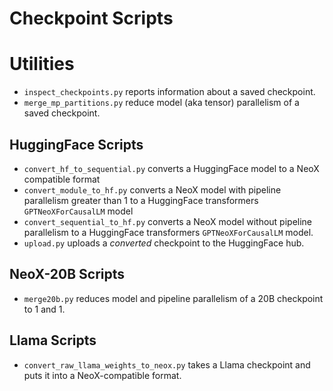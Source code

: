 # Checkpoint Scripts


# Utilities

* `inspect_checkpoints.py` reports information about a saved checkpoint.
* `merge_mp_partitions.py` reduce model (aka tensor) parallelism of a saved checkpoint.


## HuggingFace Scripts

* `convert_hf_to_sequential.py` converts a HuggingFace model to a NeoX compatible format
* `convert_module_to_hf.py` converts a NeoX model with pipeline parallelism greater than 1 to a HuggingFace transformers `GPTNeoXForCausalLM` model
* `convert_sequential_to_hf.py` converts a NeoX model without pipeline parallelism to a HuggingFace transformers `GPTNeoXForCausalLM` model.
* `upload.py` uploads a _converted_ checkpoint to the HuggingFace hub.


## NeoX-20B Scripts

* `merge20b.py` reduces model and pipeline parallelism of a 20B checkpoint to 1 and 1.

## Llama Scripts

* `convert_raw_llama_weights_to_neox.py` takes a Llama checkpoint and puts it into a NeoX-compatible format.
